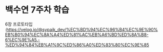 # 백수연 7주차 학습

6장 프로토타입 :https://velog.io/@sypaik_dev/%EC%BD%94%EC%96%B4%EC%9E%90%EB%B0%94%EC%8A%A4%ED%81%AC%EB%A6%BD%ED%8A%B8-6%EC%9E%A5.-%ED%94%84%EB%A1%9C%ED%86%A0%ED%83%80%EC%9E%85